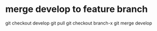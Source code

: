 # merge develop to feature branch 
git checkout develop
git pull
git checkout branch-x
git merge develop
